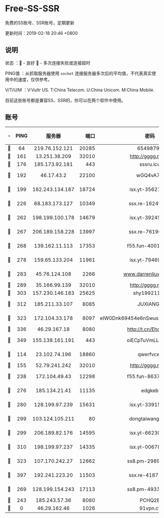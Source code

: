 # Free-SS-SSR

免费的SS账号、SSR账号，定期更新

更新时间：2019-02-18 20:46 +0800

## 说明

状态     ：🙂 - 良好 🙁 - 多次连接失败或连接超时

PING值   ：从抓取服务器使用 `socket` 连接服务器多次后的平均值，不代表真实使用中的速度，仅供参考。

V/T/U/M  ：V:Vultr US. T:China Telecom. U:China Unicom. M:China Mobile.

目前这些账号都是兼容SS、SSR的，你可以在两个软件中使用。

## 账号

|-|PING|服务器|端口|密码|加密方式|区域|V/T/U/M|
|:----:|:----:|:-----:|-----:|:----:|:----:|:----:|:----:|
|🙂|64|219.76.152.121|20285|65498798|chacha20|HK|8↑/6↑/7↑/6↑|
|🙂|161|13.251.38.209|32010|http://gggg.rocks|chacha20|SG|6↓/8↑/8↑/7↑|
|🙂|176|185.173.92.181|443|sssru.icu|rc4-md5|RU|9↓/9↑/10↑/9↑|
|🙂|192|46.17.43.2|22100|wGQ4vA7D|aes-256-gcm|RU|5↑/10↑/10↑/10↑|
|🙂|199|162.243.134.187|18724|isx.yt-35621483|aes-256-cfb|US|9↑/10↑/10↑/10↑|
|🙂|226|68.183.173.127|10349|ssx.re-16249427|aes-256-cfb|US|3↑/3↑/2↑/3↑|
|🙂|262|198.199.100.178|14679|isx.yt-39245989|aes-256-cfb|US|10↑/10↑/10↑/10↑|
|🙂|267|206.189.158.228|13997|ssx.re-76196312|aes-256-cfb|SG|3↑/3↑/2↑/3↑|
|🙂|268|139.162.11.113|17353|f55.fun-40016960|aes-256-cfb|SG|7↑/6↑/6↑/6↑|
|🙂|278|159.65.133.204|11961|isx.yt-79469931|aes-256-cfb|SG|10↑/10↑/10↑/10↑|
|🙂|283|45.76.124.108|2266|www.darrenliuwei.com|aes-256-cfb|AU|8↑/9↑/10↑/10↑|
|🙂|289|35.166.99.139|32010|http://gggg.rocks|chacha20|US|9↑/8↑/8↑/8↑|
|🙂|303|157.230.146.183|25625|shy19921124|rc4-md5|US|10↑/10↑/10↑/10↑|
|🙂|312|185.211.33.107|8085|JUXIANGE|aes-128-ctr|US|10↑/10↑/10↑/10↑|
|🙂|323|172.104.33.178|8097|eIW0Dnk69454e6nSwuspv9DmS201tQ0D|aes-256-cfb|SG|10↑/10↑/10↑/10↑|
|🙂|336|46.29.167.18|8080|http://t.cn/EhdmTxe|rc4-md5|RU|10↑/10↑/10↑/10↑|
|🙂|349|155.138.161.191|443|oiECpTuVmLLxk4Ts|aes-256-cfb|US|4↑/10↑/10↑/10↑|
|🙂|114|23.102.74.196|18860|qwerfvcxz|aes-256-gcm|JP|8↓/9↑/9↓/10↑|
|🙂|155|52.79.241.242|32010|http://gggg.rocks|chacha20|KR|7↑/10↑/10↑/6↑|
|🙂|238|172.104.49.43|12298|f55.fun-86373807|aes-256-cfb|SG|7↑/6↑/6↑/6↑|
|🙂|276|185.134.21.41|11135|edgkeb|aes-256-cfb|GB|10↑/10↑/10↑/10↑|
|🙂|280|128.199.97.239|15631|isx.yt-33915830|aes-256-cfb|SG|10↑/10↑/10↑/10↑|
|🙂|299|103.124.105.211|80|dongtaiwang.com|aes-256-cfb|US|10↑/10↑/10↑/10↑|
|🙂|299|206.189.82.176|14595|isx.yt-66230014|aes-256-cfb|SG|10↑/10↑/10↑/10↑|
|🙂|310|198.199.97.237|14335|isx.yt-00678289|aes-256-cfb|US|10↑/10↑/10↑/10↑|
|🙂|323|107.170.242.27|12662|ss8.pm-29895906|aes-256-cfb|US|10↑/10↑/9↑/10↑|
|🙂|397|192.241.223.20|11503|ssx.re-41871836|aes-256-cfb|US|3↑/3↑/2↑/3↑|
|🙂|269|128.199.154.243|17113|ss8.pm-49338576|aes-256-cfb|SG|10↑/10↑/9↑/10↑|
|🙁|243|185.243.57.36|8080|PCHQ2E|rc4-md5|US|10↑/9↑/8↑/10↑|
|🙁|0|46.29.162.46|1026|91vpn.cf|rc4-md5|RU|10↑/9↑/8↑/10↑|
